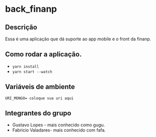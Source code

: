 # back_finanp

## Descrição

Essa é uma aplicação que dá suporte ao app mobile e o front da finanp.

## Como rodar a aplicação.

- `yarn install`
- `yarn start --watch`

## Variáveis de ambiente

```
URI_MONGO= coloque sua uri aqui
```

## Integrantes do grupo

- Gustavo Lopes - mais conhecido como gugu.
- Fabricio Valadares- mais conhecido com fafa.